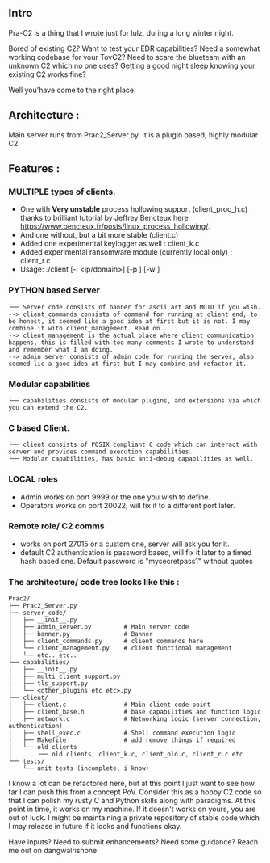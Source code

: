 ## Intro

Pra-C2 is a thing that I wrote just for lulz, during a long winter night. 

Bored of existing C2? Want to test your EDR capabilities? Need a somewhat working codebase for your ToyC2? Need to scare the blueteam with an unknown C2 which no one uses? Getting a good night sleep knowing your existing C2 works fine? 

Well you'have come to the right place.

## Architecture : 

Main server runs from Prac2_Server.py. It is a plugin based, highly modular C2. 

## Features :

### MULTIPLE types of clients. 
* One with **Very unstable** process hollowing support (client_proc_h.c) thanks to brilliant tutorial by Jeffrey Bencteux here https://www.bencteux.fr/posts/linux_process_hollowing/.
* And one without, but a bit more stable (client.c)
* Added one experimental keylogger as well : client_k.c
* Added experimental ransomware module (currently local only) : client_r.c
* Usage: ./client [-i <ip/domain>] [-p <port>] [-w <password>]

### PYTHON based Server 
```
└── Server code consists of banner for ascii art and MOTD if you wish. 
--> client_commands consists of command for running at client end, to be honest, it seemed like a good idea at first but it is not. I may combine it with client_management. Read on..
--> client_management is the actual place where client communication happens, this is filled with too many comments I wrote to understand and remember what I am doing.
--> admin_server consists of admin code for running the server, also seemed lie a good idea at first but I may combine and refactor it.
```

### Modular capabilities 

```
└── capabilities consists of modular plugins, and extensions via which you can extend the C2.
```
### C based Client.
```
└── client consists of POSIX compliant C code which can interact with server and provides command execution capabilities.
└── Modular capabilities, has basic anti-debug capabilities as well.

```
### LOCAL roles
* Admin works on port 9999 or the one you wish to define.
* Operators works on port 20022, will fix it to a different port later.

### Remote role/ C2 comms
* works on port 27015 or a custom one, server will ask you for it.
* default C2 authentication is password based, will fix it later to a timed hash based one. Default password is "mysecretpass1" without quotes

### The architecture/ code tree looks like this :

```
Prac2/
├── Prac2_Server.py
├── server_code/ 
│   ├── __init__.py
│   ├── admin_server.py         # Main server code
│   ├── banner.py               # Banner
│   ├── client_commands.py      # client commands here 
│   └── client_management.py    # client functional management
|   └── etc.. etc..
└── capabilities/
|   ├── __init__.py
|   ├── multi_client_support.py
|   ├── tls_support.py
|   └── <other_plugins etc etc>.py
└── client/
|   ├── client.c                # Main client code point
|   ├── client_base.h           # base capabilities and function logic
|   ├── network.c               # Networking logic (server connection, authentication)
|   ├── shell_exec.c            # Shell command execution logic
|   ├── Makefile                # add remove things if required
|   └── old clients
|       └── old clients, client_k.c, client_old.c, client_r.c etc
└── tests/
    └── unit tests (incomplete, i know)
```

I know a lot can be refactored here, but at this point I just want to see how far I can push this from a concept PoV. Consider this as a hobby C2 code so that I can polish my rusty C and Python skills along with paradigms. At this point in time, it works on my machine. If it doesn't works on yours, you are out of luck. 
I might be maintaining a private repository of stable code which I may release in future if it looks and functions okay.

Have inputs? Need to submit enhancements? Need some guidance? 
Reach me out on dangwal<at>rish<dot>one.